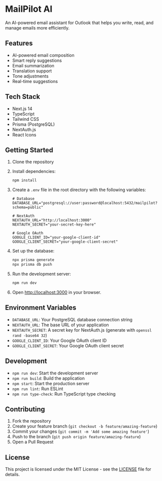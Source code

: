 # MailPilot AI

An AI-powered email assistant for Outlook that helps you write, read, and manage emails more efficiently.

## Features

- AI-powered email composition
- Smart reply suggestions
- Email summarization
- Translation support
- Tone adjustments
- Real-time suggestions

## Tech Stack

- Next.js 14
- TypeScript
- Tailwind CSS
- Prisma (PostgreSQL)
- NextAuth.js
- React Icons

## Getting Started

1. Clone the repository
2. Install dependencies:
   ```bash
   npm install
   ```

3. Create a `.env` file in the root directory with the following variables:
   ```
   # Database
   DATABASE_URL="postgresql://user:password@localhost:5432/mailpilot?schema=public"

   # NextAuth
   NEXTAUTH_URL="http://localhost:3000"
   NEXTAUTH_SECRET="your-secret-key-here"

   # Google OAuth
   GOOGLE_CLIENT_ID="your-google-client-id"
   GOOGLE_CLIENT_SECRET="your-google-client-secret"
   ```

4. Set up the database:
   ```bash
   npx prisma generate
   npx prisma db push
   ```

5. Run the development server:
   ```bash
   npm run dev
   ```

6. Open [http://localhost:3000](http://localhost:3000) in your browser.

## Environment Variables

- `DATABASE_URL`: Your PostgreSQL database connection string
- `NEXTAUTH_URL`: The base URL of your application
- `NEXTAUTH_SECRET`: A secret key for NextAuth.js (generate with `openssl rand -base64 32`)
- `GOOGLE_CLIENT_ID`: Your Google OAuth client ID
- `GOOGLE_CLIENT_SECRET`: Your Google OAuth client secret

## Development

- `npm run dev`: Start the development server
- `npm run build`: Build the application
- `npm start`: Start the production server
- `npm run lint`: Run ESLint
- `npm run type-check`: Run TypeScript type checking

## Contributing

1. Fork the repository
2. Create your feature branch (`git checkout -b feature/amazing-feature`)
3. Commit your changes (`git commit -m 'Add some amazing feature'`)
4. Push to the branch (`git push origin feature/amazing-feature`)
5. Open a Pull Request

## License

This project is licensed under the MIT License - see the [LICENSE](LICENSE) file for details.
